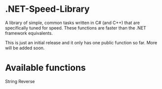 .NET-Speed-Library
==================

A library of simple, common tasks written in C# (and C++) that are specifically tuned for speed. These functions are faster than the .NET framework equivalents.


This is just an initial release and it only has one public function so far. More will be added soon.


Available functions
===================

String Reverse

